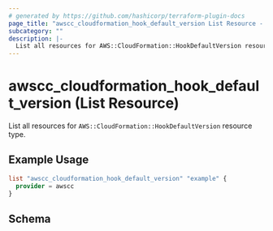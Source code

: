 ```yaml
---
# generated by https://github.com/hashicorp/terraform-plugin-docs
page_title: "awscc_cloudformation_hook_default_version List Resource - terraform-provider-awscc"
subcategory: ""
description: |-
  List all resources for AWS::CloudFormation::HookDefaultVersion resource type.
---
```


# awscc_cloudformation_hook_default_version (List Resource)

List all resources for `AWS::CloudFormation::HookDefaultVersion` resource type.

## Example Usage

```terraform
list "awscc_cloudformation_hook_default_version" "example" {
  provider = awscc
}
```

<!-- schema generated by tfplugindocs -->
## Schema
